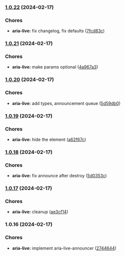 
### [1.0.22](https://github.com/CalinaCristian/aria-announcer-js/compare/v1.0.21...v1.0.22) (2024-02-17)


### Chores

* **aria-live:** fix changelog, fix defaults ([7fcd83c](https://github.com/CalinaCristian/aria-announcer-js/commit/7fcd83c2d9adb6478e376849b391c6e8a6dde69a))

### [1.0.21](https://github.com/CalinaCristian/aria-announcer-js/compare/v1.0.20...v1.0.21) (2024-02-17)


### Chores

* **aria-live:** make params optional ([4a967a3](https://github.com/CalinaCristian/aria-announcer-js/commit/4a967a3b08773ea36f6b5521e0afe4b1df284b34))

### [1.0.20](https://github.com/CalinaCristian/aria-announcer-js/compare/v1.0.19...v1.0.20) (2024-02-17)


### Chores

* **aria-live:** add types, announcement queue ([5d59db0](https://github.com/CalinaCristian/aria-announcer-js/commit/5d59db002a6c6c40ed45446a6ba4419daa5f3137))

### [1.0.19](https://github.com/CalinaCristian/aria-announcer-js/compare/v1.0.18...v1.0.19) (2024-02-17)


### Chores

* **aria-live:** hide the element ([a62f67c](https://github.com/CalinaCristian/aria-announcer-js/commit/a62f67cc22180c440358888d7370118235e700d7))

### [1.0.18](https://github.com/CalinaCristian/aria-announcer-js/compare/v1.0.17...v1.0.18) (2024-02-17)


### Chores

* **aria-live:** fix announce after destroy ([5d0353c](https://github.com/CalinaCristian/aria-announcer-js/commit/5d0353c555e9eef1e5f50d3f37d5b9de163b6829))

### [1.0.17](https://github.com/CalinaCristian/aria-announcer-js/compare/v1.0.16...v1.0.17) (2024-02-17)


### Chores

* **aria-live:** cleanup ([ae3cf14](https://github.com/CalinaCristian/aria-announcer-js/commit/ae3cf147fa2924470a7b4fc2cac5999fb0967754))

### 1.0.16 (2024-02-17)


### Chores

* **aria-live:** implement aria-live-announcer ([2744644](https://github.com/CalinaCristian/aria-announcer-js/commit/274464487fe07ab099f9a32a63ae139fb9586946))
